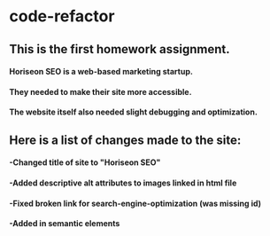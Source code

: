 # code-refactor
## This is the first homework assignment.

#### Horiseon SEO is a web-based marketing startup.
#### They needed to make their site more accessible.
#### The website itself also needed slight debugging and optimization.

## __Here is a list of changes made to the site:__

#### -Changed title of site to "Horiseon SEO"
#### -Added descriptive alt attributes to images linked in html file
#### -Fixed broken link for search-engine-optimization (was missing id)
#### -Added in semantic elements
